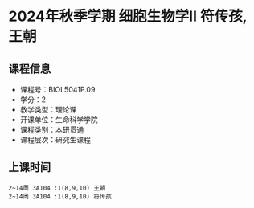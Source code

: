 # 2024年秋季学期 细胞生物学II 符传孩, 王朝






## 课程信息

- 课程号：BIOL5041P.09
- 学分：2
- 教学类型：理论课
- 开课单位：生命科学学院
- 课程类别：本研贯通
- 课程层次：研究生课程

## 上课时间

```
2~14周 3A104 :1(8,9,10) 王朝
2~14周 3A104 :1(8,9,10) 符传孩
```

